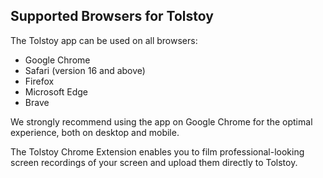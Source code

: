 ## Supported Browsers for Tolstoy

The Tolstoy app can be used on all browsers:

- Google Chrome
- Safari (version 16 and above)
- Firefox
- Microsoft Edge
- Brave

We strongly recommend using the app on Google Chrome for the optimal experience, both on desktop and mobile.

The Tolstoy Chrome Extension enables you to film professional-looking screen recordings of your screen and upload them directly to Tolstoy.
